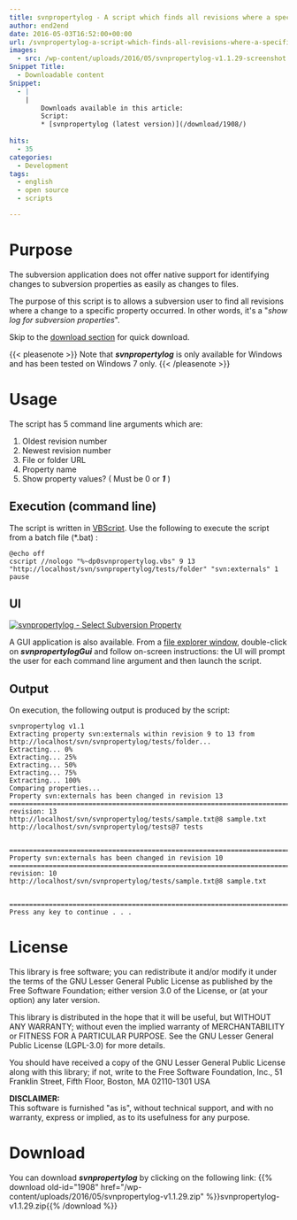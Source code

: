 ```yaml
---
title: svnpropertylog - A script which finds all revisions where a specific subversion property has changed
author: end2end
date: 2016-05-03T16:52:00+00:00
url: /svnpropertylog-a-script-which-finds-all-revisions-where-a-specific-subversion-property-has-changed/
images:
  - src: /wp-content/uploads/2016/05/svnpropertylog-v1.1.29-screenshot.png
Snippet Title:
  - Downloadable content
Snippet:
  - |
    |
        Downloads available in this article:
        Script:
        * [svnpropertylog (latest version)](/download/1908/)
        
hits:
  - 35
categories:
  - Development
tags:
  - english
  - open source
  - scripts

---
```

# Purpose

The subversion application does not offer native support for identifying changes to subversion properties as easily as changes to files.

The purpose of this script is to allows a subversion user to find all revisions where a change to a specific property occurred. In other words, it's a "*show log for subversion properties*".

Skip to the [download section](#Download) for quick download.

{{< pleasenote >}}
  Note that ***svnpropertylog*** is only available for Windows and has been tested on Windows 7 only.
{{< /pleasenote >}}


# Usage

The script has 5 command line arguments which are:

1. Oldest revision number
2. Newest revision number
3. File or folder URL
4. Property name
5. Show property values? ( Must be 0 or ***1*** )

## Execution (command line)

The script is written in [VBScript](http://en.wikipedia.org/wiki/VBScript). Use the following to execute the script from a batch file (\*.bat) :

```batch
@echo off
cscript //nologo "%~dp0svnpropertylog.vbs" 9 13 "http://localhost/svn/svnpropertylog/tests/folder" "svn:externals" 1
pause
```

## UI

[![svnpropertylog - Select Subversion Property](/wp-content/uploads/2016/05/svnpropertylog-property-sample.png "svnpropertylog - Select Subversion Property")](/wp-content/uploads/2016/05/svnpropertylog-property-sample.png)

A GUI application is also available. From a [file explorer window](http://upload.wikimedia.org/wikipedia/en/c/cb/Windows_Explorer_Windows_7.png?download), double-click on ***svnpropertylogGui*** and follow on-screen instructions: the UI will prompt the user for each command line argument and then launch the script.

## Output

On execution, the following output is produced by the script:

```
svnpropertylog v1.1
Extracting property svn:externals within revision 9 to 13 from http://localhost/svn/svnpropertylog/tests/folder...
Extracting... 0%
Extracting... 25%
Extracting... 50%
Extracting... 75%
Extracting... 100%
Comparing properties...
Property svn:externals has been changed in revision 13
===============================================================================
revision: 13
http://localhost/svn/svnpropertylog/tests/sample.txt@8 sample.txt
http://localhost/svn/svnpropertylog/tests@7 tests


===============================================================================
Property svn:externals has been changed in revision 10
===============================================================================
revision: 10
http://localhost/svn/svnpropertylog/tests/sample.txt@8 sample.txt


===============================================================================
Press any key to continue . . .
```

# License

This library is free software; you can redistribute it and/or modify it under the terms of the GNU Lesser General Public License as published by the Free Software Foundation; either version 3.0 of the License, or (at your option) any later version.

This library is distributed in the hope that it will be useful, but WITHOUT ANY WARRANTY; without even the implied warranty of MERCHANTABILITY or FITNESS FOR A PARTICULAR PURPOSE. See the GNU Lesser General Public License (LGPL-3.0) for more details.

You should have received a copy of the GNU Lesser General Public License along with this library; if not, write to the Free Software Foundation, Inc., 51 Franklin Street, Fifth Floor, Boston, MA 02110-1301 USA

**DISCLAIMER:**  
This software is furnished "as is", without technical support, and with no warranty, express or implied, as to its usefulness for any purpose.

# Download

You can download ***svnpropertylog*** by clicking on the following link:
{{% download old-id="1908" href="/wp-content/uploads/2016/05/svnpropertylog-v1.1.29.zip" %}}svnpropertylog-v1.1.29.zip{{% /download %}}
